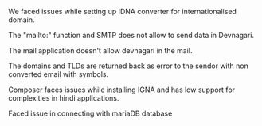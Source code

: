 We faced issues while setting up IDNA converter for internationalised domain.

The "mailto:" function and SMTP does not allow to send data in Devnagari.

The mail application doesn't allow devnagari in the mail.

The domains and TLDs are returned back as error to the sendor with non converted email with symbols.

Composer faces issues while installing IGNA and has low support for complexities in hindi applications.

Faced issue in connecting with mariaDB database
